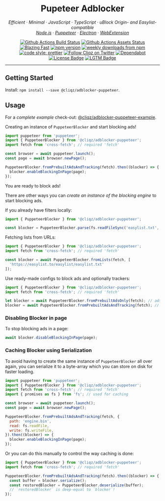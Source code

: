 <h1 align="center">Pupeteer Adblocker</h2>

<p align="center">
  <em>
    Efficient
    · Minimal
    · JavaScript
    · TypeScript
    · uBlock Origin- and Easylist-compatible
  </em>
  <br />
  <em>
    <a href="https://github.com/cliqz-oss/adblocker/tree/master/packages/adblocker">Node.js</a>
    · <a href="https://github.com/cliqz-oss/adblocker/tree/master/packages/adblocker-puppeteer">Puppeteer</a>
    · <a href="https://github.com/cliqz-oss/adblocker/tree/master/packages/adblocker-electron">Electron</a>
    · <a href="https://github.com/cliqz-oss/adblocker/tree/master/packages/adblocker-webextension">WebExtension</a>
  </em>
</p>

<p align="center">
  <a href="https://github.com/cliqz-oss/adblocker/actions?query=workflow%3ATests">
    <img alt="Github Actions Build Status" src="https://img.shields.io/github/workflow/status/cliqz-oss/adblocker/Tests?label=tests&style=flat-square"></a>
  <a href="https://github.com/cliqz-oss/adblocker/actions?query=workflow%3Assets">
    <img alt="Github Actions Assets Status" src="https://img.shields.io/github/workflow/status/cliqz-oss/adblocker/Assets?label=assets&style=flat-square"></a>
  <a href="https://twitter.com/acdlite/status/974390255393505280">
    <img alt="Blazing Fast" src="https://img.shields.io/badge/speed-blazing%20%F0%9F%94%A5-brightgreen.svg?style=flat-square"></a>
  <a href="https://www.npmjs.com/package/@cliqz/adblocker">
    <img alt="npm version" src="https://img.shields.io/npm/v/@cliqz/adblocker.svg?style=flat-square"></a>
  <a href="https://www.npmjs.com/package/@cliqz/adblocker">
    <img alt="weekly downloads from npm" src="https://img.shields.io/npm/dw/@cliqz/adblocker.svg?style=flat-square"></a>
  <br/>
  <a href="#badge">
    <img alt="code style: prettier" src="https://img.shields.io/badge/code_style-prettier-ff69b4.svg?style=flat-square"></a>
  <a href="https://twitter.com/cliqz">
    <img alt="Follow Cliqz on Twitter" src="https://img.shields.io/twitter/follow/cliqz.svg?label=follow+cliqz&style=flat-square"></a>
  <a href="https://github.com/cliqz-oss/adblocker">
    <img alt="Dependabot" src="https://img.shields.io/badge/dependabot-enabled-brightgreen?logo=dependabot&style=flat-square"></a>
  <a href="https://github.com/cliqz-oss/adblocker/blob/master/LICENSE">
    <img alt="License Badge" src="https://img.shields.io/github/license/cliqz-oss/adblocker?style=flat-square"></a>
  <a href="https://lgtm.com/projects/g/cliqz-oss/adblocker?mode=list">
    <img alt="LGTM Badge" src="https://img.shields.io/lgtm/alerts/github/cliqz-oss/adblocker?style=flat-square"></a>
</p>

---

## Getting Started

Install: `npm install --save @cliqz/adblocker-puppeteer`.

## Usage

For a *complete example* check-out: [@cliqz/adblocker-puppeteer-example](https://github.com/cliqz-oss/adblocker/tree/master/packages/adblocker-puppeteer-example).

Creating an instance of `PuppeteerBlocker` and start blocking ads!

```javascript
import puppeteer from 'puppeteer';
import { PuppeteerBlocker } from '@cliqz/adblocker-puppeteer';
import fetch from 'cross-fetch'; // required 'fetch'

const browser = await puppeteer.launch();
const page = await browser.newPage();

PuppeteerBlocker.fromPrebuiltAdsAndTracking(fetch).then((blocker) => {
  blocker.enableBlockingInPage(page);
});
```

You are ready to block ads!

There are other ways you can *create an instance of the blocking engine* to
start blocking ads.

If you already have filters locally:
```javascript
import { PuppeteerBlocker } from '@cliqz/adblocker-puppeteer';

const blocker = PuppeteerBlocker.parse(fs.readFileSync('easylist.txt', 'utf-8'));
```

Fetching lists from URLs:
```javascript
import { PuppeteerBlocker } from '@cliqz/adblocker-puppeteer';
import fetch from 'cross-fetch'; // required 'fetch'

const blocker = await PuppeteerBlocker.fromLists(fetch, [
  'https://easylist.to/easylist/easylist.txt'
]);
```

Use ready-made configs to block ads and optionally trackers:
```javascript
import { PuppeteerBlocker } from '@cliqz/adblocker-puppeteer';
import fetch from 'cross-fetch'; // required 'fetch'

let blocker = await PuppeteerBlocker.fromPrebuiltAdsOnly(fetch); // ads only
blocker = await PuppeteerBlocker.fromPrebuiltAdsAndTracking(fetch); // ads and tracking
```

### Disabling Blocker in page

To stop blocking ads in a page:

```javascript
await blocker.disableBlockingInPage(page);
```

### Caching Blocker using Serialization

To avoid having to create the same instance of `PuppeteerBlocker` all over again,
you can serialize it to a byte-array which you can store on disk for faster
loading.

```javascript
import puppeteer from 'puppeteer';
import { PuppeteerBlocker } from '@cliqz/adblocker-puppeteer';
import fetch from 'cross-fetch'; // required 'fetch'
import { promises as fs } from 'fs'; // used for caching

const browser = await puppeteer.launch();
const page = await browser.newPage();

PuppeteerBlocker.fromPrebuiltAdsAndTracking(fetch, {
  path: 'engine.bin',
  read: fs.readFile,
  write: fs.writeFile,
}).then((blocker) => {
  blocker.enableBlockingInPage(page);
});
```

Or you can do this manually to control the way caching is done:

```javascript
import { PuppeteerBlocker } from '@cliqz/adblocker-puppeteer';
import fetch from 'cross-fetch'; // required 'fetch'

PuppeteerBlocker.fromPrebuiltAdsAndTracking(fetch).then((blocker) => {
  const buffer = blocker.serialize();
  const restoredBlocker = PuppeteerBlocker.deserialize(buffer);
  // `restoredBlocker` is deep-equal to `blocker`!
});
```
